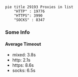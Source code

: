 
```mermaid
pie title 29193 Proxies in list
    "HTTP" : 19776
    "HTTPS": 3990
    "SOCKS" : 8347
```

### Some Info
#### Average Timeout

- mixed: 3.8s
- http: 2.1s
- https: 8.6s
- socks: 6.5s